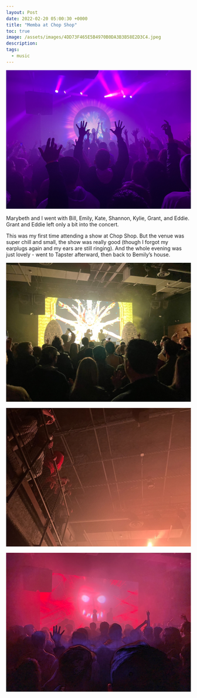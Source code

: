 ```yaml
---
layout: Post
date: 2022-02-20 05:00:30 +0000
title: "Memba at Chop Shop"
toc: true
image: /assets/images/4DD73F465E5B4970B0DA3B3B58E2D3C4.jpeg
description: 
tags: 
  - music
---
```


![](/assets/images/4DD73F465E5B4970B0DA3B3B58E2D3C4.jpeg)

Marybeth and I went with Bill, Emily, Kate, Shannon, Kylie, Grant, and Eddie\.
Grant and Eddie left only a bit into the concert\.

This was my first time attending a show at Chop Shop.
But the venue was super chill and small, the show was really good \(though I forgot my earplugs again and my ears are still ringing\)\.
And the whole evening was just lovely \- went to Tapster afterward, then back to Bemily’s house\.

![](/assets/images/E0FE4CEEE5A943F998DED1F809865A39.jpeg)

![](/assets/images/51D84074C71F4627BC808A4F2DEDECB3.jpeg)

![](/assets/images/D1E39424E4704E5B8182256DA7F59491.jpeg)
